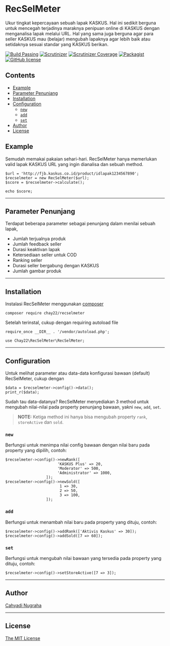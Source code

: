 # RecSelMeter
Ukur tingkat kepercayaan sebuah lapak KASKUS. Hal ini sedikit berguna untuk mencegah terjadinya maraknya penipuan online di KASKUS dengan menganalisa lapak melalui URL. Hal yang sama juga berguna agar para seller KASKUS mau (belajar) mengubah lapaknya agar lebih baik atau setidaknya sesuai standar yang KASKUS berikan.


[![Build Passing](https://img.shields.io/travis/chay22/RecSelMeter/master.svg?style=flat)](https://travis-ci.org/chay22/RecSelMeter)
[![Scrutinizer](https://img.shields.io/scrutinizer/g/chay22/recselmeter.svg)](https://scrutinizer-ci.com/g/chay22/RecSelMeter/?branch=master)
[![Scrutinizer Coverage](https://img.shields.io/scrutinizer/coverage/g/chay22/recselmeter.svg)](https://scrutinizer-ci.com/g/chay22/RecSelMeter/?branch=master)
[![Packagist](https://img.shields.io/packagist/v/chay22/recselmeter.svg)](https://packagist.org/packages/chay22/recselmeter)
[![GitHub license](https://img.shields.io/badge/license-MIT-blue.svg?style=flat)](https://raw.githubusercontent.com/chay22/RecSelMeter/master/LICENSE)


## Contents
* [Example](#example)
* [Parameter Penunjang](#parameter-penunjang)
* [Installation](#installation)
* [Configuration](#configuration)
  * [`new`](#new)
  * [`add`](#add)
  * [`set`](#set)
* [Author](#author)
* [License](#license)

## Example
Semudah memakai pakaian sehari-hari. RecSelMeter hanya memerlukan valid lapak KASKUS URL yang ingin dianalisa dan sebuah method.
```
$url = 'http://fjb.kaskus.co.id/product/idlapak1234567890';
$recselmeter = new RecSelMeter($url);
$score = $recselmeter->calculate();

echo $score;
```

---
## Parameter Penunjang
Terdapat beberapa parameter sebagai penunjang dalam menilai sebuah lapak,
* Jumlah terjualnya produk
* Jumlah feedback seller
* Durasi keaktivan lapak
* Ketersediaan seller untuk COD
* Ranking seller
* Durasi seller bergabung dengan KASKUS
* Jumlah gambar produk

---
## Installation
Instalasi RecSelMeter menggunakan [composer](https://getcomposer.org/)
```
composer require chay22/recselmeter
```
Setelah terinstal, cukup dengan requiring autoload file
```
require_once __DIR__ . '/vendor/autoload.php';

use Chay22\RecSelMeter\RecSelMeter;
```

---
## Configuration
Untuk melihat parameter atau data-data konfigurasi bawaan (default) RecSelMeter, cukup dengan
```
$data = $recselmeter->config()->data();
print_r($data);
```
Sudah tau data-datanya? RecSelMeter menyediakan 3 method untuk mengubah nilai-nilai pada property penunjang bawaan, yakni `new`, `add`, `set`.


>**NOTE:** Ketiga method ini hanya bisa mengubah property `rank`, `storeActive` dan `sold`.


### **`new`**
Berfungsi untuk menimpa nilai config bawaan dengan nilai baru pada property yang dipilih, contoh:
```
$recselmeter->config()->newRank([
                       'KASKUS Plus' => 20,
                       'Moderator' => 500,
                       'Administrator' => 1000,
                  ]);
$recselmeter->config()->newSold([
                        1 => 30,
                        2 => 50,
                        3 => 100,
                  ]);
```
### **`add`**
Berfungsi untuk menambah nilai baru pada property yang dituju, contoh:
```
$recselmeter->config()->addRank(['Aktivis Kaskus' => 30]);
$recselmeter->config()->addSold([7 => 60]);
```

### **`set`**
Berfungsi untuk mengubah nilai bawaan yang tersedia pada property yang dituju, contoh:
```
$recselmeter->config()->setStoreActive([7 => 3]);
```

---
## Author
[Cahyadi Nugraha](https://enchay.ru)

---
## License
[The MIT License](https://github.com/chay22/RecSelMeter/blob/master/LICENSE)
